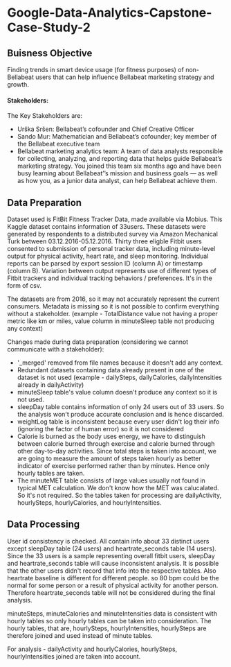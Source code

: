 # Google-Data-Analytics-Capstone-Case-Study-2
## Buisness Objective
Finding trends in smart device usage (for fitness purposes) of non-Bellabeat users that can help influence Bellabeat marketing strategy and growth.

#### Stakeholders:
The Key Stakeholders are:
- Urška Sršen: Bellabeat’s cofounder and Chief Creative Officer
- Sando Mur: Mathematician and Bellabeat’s cofounder; key member of the Bellabeat executive team
- Bellabeat marketing analytics team: A team of data analysts responsible for collecting, analyzing, and reporting data 
  that helps guide Bellabeat’s marketing strategy. You joined this team six months ago and have been busy learning about Bellabeat’’s 
  mission and business goals — as well as how you, as a junior data analyst, can help Bellabeat achieve them.

## Data Preparation
Dataset used is FitBit Fitness Tracker Data, made available via Mobius.
This Kaggle dataset contains information of 33users. These datasets were generated by respondents to a distributed
survey via Amazon Mechanical Turk between 03.12.2016-05.12.2016. Thirty three eligble Fitbit users consented to submission
of personal tracker data, including minute-level output for physical activity, heart rate, and sleep monitoring. Individual 
reports can be parsed by export session ID (column A) or timestamp (column B). Variation between output represents use of 
different types of Fitbit trackers and individual tracking behaviors / preferences.
It's in the form of csv.

The datasets are from 2016, so it may not accurately represent the current consumers.
Metadata is missing so it is not possible to confirm everything without a stakeholder.
	(example - TotalDistance value not having a proper metric like km or miles, 
	  	   value column in minuteSleep table not producing any context)

Changes made during data preparation (considering we cannot communicate with a stakeholder):
- '_merged' removed from file names because it doesn't add any context.
- Redundant datasets containing data already present in one of the dataset is not used (example - dailySteps, dailyCalories, dailyIntensities already in dailyActivity)
- minuteSleep table's value column doesn't produce any context so it is not used.
- sleepDay table contains information of only 24 users out of 33 users. So the analysis won't produce accurate conclusion and is hence discarded.
- weightLog table is inconsistent because every user didn't log their info (ignoring the factor of human error) so it is not considered
- Calorie is burned as the body uses energy, we have to distinguish between calorie burned through exercise and calorie burned through other 
day-to-day activities. Since total steps is taken into account, we are going to measure the amount of steps taken hourly as better indicator of 
exercise performed rather than by minutes. Hence only hourly tables are taken.
- The minuteMET table consists of large values usually not found in typical MET calculation. We don't know how the MET was calucalated. So it's not required.
So the tables taken for processing are dailyActivity, hourlySteps, hourlyCalories, and hourlyIntensities.

## Data Processing
User id consistency is checked. All contain info about 33 distinct users except sleepDay table (24 users) and heartrate_seconds table (14 users).
Since the 33 users is a sample representing overall fitbit users, sleepDay and heartrate_seconds table will cause inconsistent analysis. It is possible
that the other users didn't record that info into the respective tables. Also heartrate baseline is different for different people. so 80 bpm could be the
normal for some person or a result of physical activity for another person. Therefore heartrate_seconds table will not be considered during the final analysis.

minuteSteps, minuteCalories and minuteIntensities data is consistent with hourly tables so only hourly tables can be taken into consideration.
The hourly tables, that are, hourlySteps, hourlyIntensities, hourlySteps are therefore joined and used instead of minute tables.

For analysis - dailyActivity and hourlyCalories, hourlySteps, hourlyIntensities joined are taken into account.
